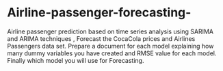 # Airline-passenger-forecasting-
Airline passenger prediction based on time series analysis  using SARIMA and ARIMA techniques ,
Forecast the CocaCola prices and Airlines Passengers data set. Prepare a document for each model explaining 
how many dummy variables you have created and RMSE value for each model. Finally which model you will use for 
Forecasting.
